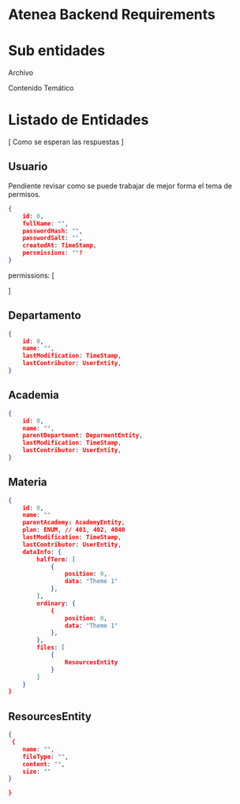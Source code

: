 # Atenea Backend Requirements

# Sub entidades

Archivo

Contenido Temático

# Listado de Entidades

[ Como se esperan las respuestas ]

## Usuario

Pendiente revisar como se puede trabajar de mejor forma el tema de permisos.

```json
{
	id: 0,
	fullName: "",
	passwordHash: "",
	passwordSalt: "",
	createdAt: TimeStamp,
	persmissions: ""?
}
```

permissions: [

]

## Departamento

```json
{
	id: 0,
	name: "",
	lastModification: TimeStamp,
	lastContributor: UserEntity,
}
```

## Academia

```json
{
	id: 0,
	name: "",
	parentDepartment: DeparmentEntity,
	lastModification: TimeStamp,
	lastContributor: UserEntity,
}
```

## Materia

```json
{
	id: 0,
	name: ""
	parentAcademy: AcademyEntity,
	plan: ENUM, // 401, 402, 4040
	lastModification: TimeStamp,
	lastContributor: UserEntity,
	dataInfo: {
		halfTerm: [
			{
				position: 0,
				data: "Theme 1"
			}, 
		], 
		ordinary: {
			{
				position: 0,
				data: "Theme 1"
			}, 
		},
		files: [
			{
				ResourcesEntity
			}
		]
	} 
}
```

## ResourcesEntity

```json
{   
 {
	name: "",
	fileType: "",
	content: "",
	size: ""
}

}
```
